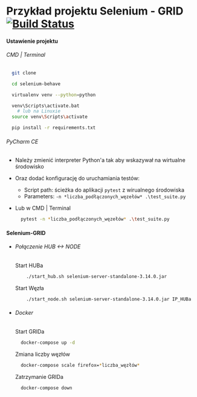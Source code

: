 # Przykład projektu Selenium - GRID [![Build Status](https://travis-ci.org/podreczniktestera/selenium-grid.svg?branch=master)](https://travis-ci.org/podreczniktestera/selenium-grid)

#### Ustawienie projektu

###### CMD | Terminal
  ```bash
    git clone

    cd selenium-behave

    virtualenv venv --python=python

    venv\Scripts\activate.bat
      # lub na Linuxie
    source venv\Scripts\activate

    pip install -r requirements.txt
```
###### PyCharm CE
* Należy zmienić interpreter Python'a tak aby wskazywał na wirtualne środowisko
* Oraz dodać konfigurację do uruchamiania testów:
  * Script path: ścieżka do aplikacji `pytest` z wirualnego środowiska
  * Parameters:  `-n *liczba_podłączonych_węzełów* .\test_suite.py`


* Lub w CMD | Terminal
    ```bash
      pytest -n *liczba_podłączonych_węzełów* .\test_suite.py
    ```

#### Selenium-GRID

  * ###### Połączenie HUB <-> NODE

    Start HUBa
    ```bash
        ./start_hub.sh selenium-server-standalone-3.14.0.jar
    ```

    Start Węzła
    ```bash
        ./start_node.sh selenium-server-standalone-3.14.0.jar IP_HUBa
    ```

  * ###### Docker

      Start GRIDa
      ```bash
        docker-compose up -d
      ```
      Zmiana liczby węzłów
      ```bash
        docker-compose scale firefox=*liczba_węzłów*
      ```
      Zatrzymanie GRIDa    
      ```bash
        docker-compose down
      ```
